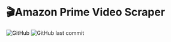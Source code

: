 # 🎬Amazon Prime Video Scraper
![GitHub](https://img.shields.io/github/license/srang992/Amazon-Prime-Video-Scraper) 
![GitHub last commit](https://img.shields.io/github/last-commit/srang992/Amazon-Prime-Video-Scraper)
